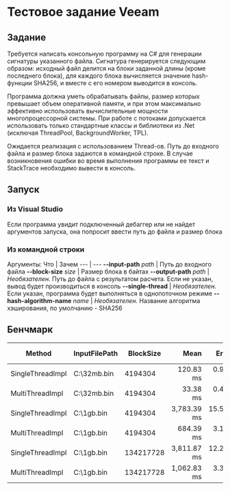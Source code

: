# Тестовое задание Veeam

## Задание
Требуется написать консольную программу на C# для генерации сигнатуры указанного файла. Сигнатура генерируется следующим образом: исходный файл делится на блоки заданной длины (кроме последнего блока), для каждого блока вычисляется значение hash-функции SHA256, и вместе с его номером выводится в консоль.

Программа должна уметь обрабатывать файлы, размер которых превышает объем оперативной памяти, и при этом максимально эффективно использовать вычислительные мощности многопроцессорной системы. При работе с потоками допускается использовать только стандартные классы и библиотеки из .Net (исключая ThreadPool, BackgroundWorker, TPL).

Ожидается реализация с использованием Thread-ов. Путь до входного файла и размер блока задаются в командной строке. В случае возникновения ошибки во время выполнения программы ее текст и StackTrace необходимо вывести в консоль.

## Запуск

### Из Visual Studio
Если программа увидит подключенный дебаггер или не найдет аргументов запуска, она попросит ввести путь до файла и размер блока

### Из командной строки
Аргументы:
  Что | Зачем 
--- | --- 
**--input-path** *path*  | Путь до входного файла
**--block-size** *size* | Размер блока в байтах
**--output-path** *path*  | *Необязателен.* Путь до файла с результатом расчета. Если не указан, вывод будет производиться в консоль
**--single-thread** | *Необязателен.* Если указан, программа будет выполняться в однопоточном режиме
**--hash-algorithm-name** *name* | *Необязателен.* Название алгоритма хэширования, по умолчанию - SHA256

## Бенчмарк
|           Method | InputFilePath | BlockSize |        Mean |     Error |    StdDev | Gen 0 | Gen 1 | Gen 2 | Allocated |
|----------------- |-------------- |---------- |------------:|----------:|----------:|------:|------:|------:|----------:|
| SingleThreadImpl |   C:\32mb.bin |   4194304 |   120.83 ms |  0.911 ms |  0.852 ms |     - |     - |     - |      4 MB |
|  MultiThreadImpl |   C:\32mb.bin |   4194304 |    33.38 ms |  0.443 ms |  0.414 ms |     - |     - |     - |     24 MB |
| SingleThreadImpl |    C:\1gb.bin |   4194304 | 3,783.39 ms | 15.564 ms | 14.558 ms |     - |     - |     - |      4 MB |
|  MultiThreadImpl |    C:\1gb.bin |   4194304 |   684.39 ms |  3.102 ms |  2.749 ms |     - |     - |     - |     24 MB |
| SingleThreadImpl |    C:\1gb.bin | 134217728 | 3,811.87 ms | 12.248 ms | 11.457 ms |     - |     - |     - |    128 MB |
|  MultiThreadImpl |    C:\1gb.bin | 134217728 | 1,062.83 ms |  3.379 ms |  2.996 ms |     - |     - |     - |    768 MB |
